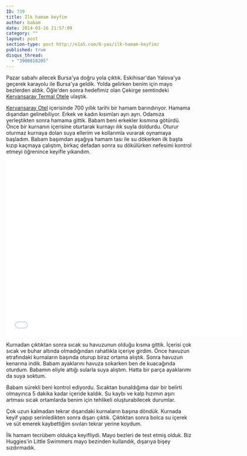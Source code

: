 ```yaml
---
ID: 739
title: İlk hamam keyfim
author: babam
date: 2014-03-16 21:57:09
category: ""
layout: post
section-type: post http://e1a5.com/0-yas/ilk-hamam-keyfim/
published: true
disqus_thread:
  - "3900818205"
---
```

Pazar sabahı ailecek Bursa'ya doğru yola çıktık. Eskihisar'dan Yalova'ya geçerek karayolu ile Bursa'ya geldik. Yolda gelirken benim için mayo bezlerden aldık. Öğle'den sonra hedefimiz olan Çekirge semtindeki <a href="http://www.booking.com/hotel/tr/kervansaray-termal.html?aid=383020">Kervansaray Termal Otele</a> ulaştık.

<a href="http://www.booking.com/hotel/tr/kervansaray-termal.html?aid=383020">Kervansaray Otel</a> içerisinde 700 yıllık tarihi bir hamam barındırıyor. Hamama dışarıdan gelinebiliyor. Erkek ve kadın kısımları ayrı ayrı. Odamıza yerleştikten sonra hamama gittik. Babam beni erkekler kısmına götürdü. Önce bir kurnanın içerisine oturtarak kurnayı ılık suyla doldurdu. Oturur oturmaz kurnaya dolan suya ellerim ve kollarımla vurarak oynamaya başladım. Babam başımdan aşağıya hamam tası ile su dökerken ilk başta kızıp kaçmaya çalıştım, birkaç defadan sonra su dökülürken nefesimi kontrol etmeyi öğrenince keyifle yıkandım.

<iframe src="//www.youtube.com/embed/V2NCc7aUzUk" width="640" height="480" frameborder="0" allowfullscreen="allowfullscreen"></iframe>

Kurnadan çıktıktan sonra sıcak su havuzunun olduğu kısma gittik. İçerisi çok sıcak ve buhar altında olmadığından rahatlıkla içeriye girdim. Önce havuzun etrafındaki kurnaların başında oturup biraz ortama alıştık. Sonra havuzun kenarına indik. Babam ayaklarını havuza sokarken ben de kuacağında oturdum. Babamın eliyle attığı sularla suya alıştım. Hatta bir parça ayaklarımı da suya soktum.

Babam sürekli beni kontrol ediyordu. Sıcaktan bunaldığıma dair bir belirti olmayınca 5 dakika kadar içeride kaldık. Su kaybı ve kalp hızımın aşırı artması sıcak ortamlarda benim için tehlikeli oluşturabilecek durumlar.

Çok uzun kalmadan tekrar dışarıdaki kurnaların başına döndük. Kurnada keyif yapıp serinledikten sonra dışarı çıktık. Çıktıktan sonra bolca su içerek ve süt emerek kaybettiğim sıvıları tekrar yerine koydum.

İlk hamam tecrübem oldukça keyifliydi. Mayo bezleri de test etmiş olduk. Biz Huggies'in Little Swimmers mayo bezinden kullandık, dışarıya bişey sızdırmadık.
